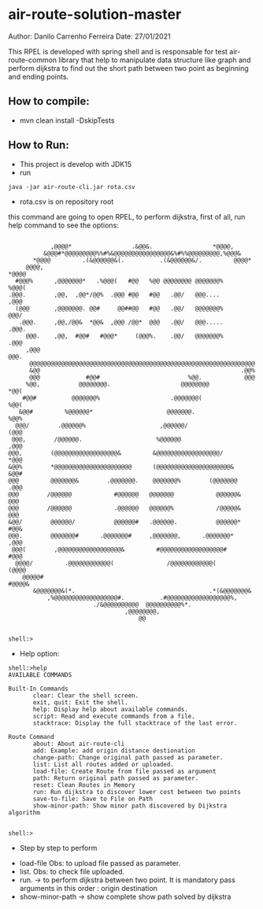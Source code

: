 # air-route-solution-master
Author: Danilo Carrenho Ferreira
Date: 27/01/2021

This RPEL is developed with spring shell and is responsable for test air-route-common library that help to manipulate data structure like graph and perform dijkstra to find out the short path between two point as beginning and ending points.

## How to compile:
* mvn clean install -DskipTests

## How to Run:
* This project is develop with JDK15
* run
```
java -jar air-route-cli.jar rota.csv
```
  * rota.csv is on repository root
  
 this command are going to open RPEL, to perform dijkstra, first of all, run help command to see the options:
 
 ```
                                                                                
             ,@@@@*                 .&@@&.                 *@@@@,               
           &@@@#*@@@@@@@@@%%#%&@@@@@@@@@@@@@@@@&%#%%@@@@@@@@@,%@@@&             
        *@@@@         .(&@@@@@@&(.          .(&@@@@@@&/.         @@@@*          
      @@@@,                                                        *@@@@        
   #@@@%      ,@@@@@@@*   .%@@@(   #@@   %@@ @@@@@@@@ @@@@@@@%        %@@@(     
 .@@@.        ,@@,  ,@@*/@@%  .@@@ #@@   #@@   .@@/   @@@....           ,@@@    
   (@@@       ,@@@@@@@. @@#     @@##@@   #@@   .@@/   @@@@@@@%         @@@/     
    .@@@.     ,@@,/@@&  *@@&  ,@@@ /@@*  @@@   .@@/   @@@.....       .@@@.      
      @@@.    ,@@,  #@@#   #@@@*     (@@@%.    .@@/   @@@@@@@%      .@@@        
      ,@@@                                                          @@@.        
       @@@@@@@@@@@@@@@@@@@@@@@@@@@@@@@@@@@@@@@@@@@@@@@@@@@@@@@@@@@@@@@@         
       &@@                                                         .@@%         
       @@@             #@@#                         %@@.            @@@         
      %@@,           @@@@@@@@.                    @@@@@@@@          *@@(        
     #@@#          @@@@@@@%                    .@@@@@@@(             %@@(       
    &@@#         %@@@@@@*                     @@@@@@@.                %@@%      
   @@@/        .@@@@@@%                     ,@@@@@@/                   (@@@     
  @@@,        /@@@@@@.                     %@@@@@@                      ,@@@    
 @@@,        (@@@@@@@@@@@@@@@@@@&         &@@@@@@@@@@@@@@@@@@/           *@@@   
&@@%        *@@@@@@@@@@@@@@@@@@@@@@      (@@@@@@@@@@@@@@@@@@@@@&          &@@#  
@@@         @@@@@@@&        .@@@@@@@.    @@@@@@@%        (@@@@@@@         .@@@  
@@@        /@@@@@@            #@@@@@@   @@@@@@@            @@@@@@&         @@@  
@@@        /@@@@@@            .@@@@@@   @@@@@@%            /@@@@@&         @@@  
&@@/        @@@@@@/           @@@@@@#   .@@@@@@.           @@@@@@*        #@@&  
 @@@.        @@@@@@@#      .@@@@@@@#     ,@@@@@@@,      .@@@@@@@*        ,@@@   
  @@@(        ,@@@@@@@@@@@@@@@@@@&         #@@@@@@@@@@@@@@@@@@#         #@@@    
   @@@@/         .@@@@@@@@@@@@(               /@@@@@@@@@@@@(          (@@@@     
     @@@@@#                                                        #@@@@&       
        &@@@@@@@&(*.                                      .*(&@@@@@@@&          
            ,%@@@@@@@@@@@@@@@@@@#.          .#@@@@@@@@@@@@@@@@@@%,              
                         ./&@@@@@@@@@@  @@@@@@@@@@%*.                           
                                  ,@@@@@@@@,                                    
                                      @@                                        
                                                                                

shell:>
 ```
 * Help option: 
 
 ```
 shell:>help
AVAILABLE COMMANDS

Built-In Commands
        clear: Clear the shell screen.
        exit, quit: Exit the shell.
        help: Display help about available commands.
        script: Read and execute commands from a file.
        stacktrace: Display the full stacktrace of the last error.

Route Command
        about: About air-route-cli
        add: Example: add origin distance destionation
        change-path: Change original path passed as parameter.
        list: List all routes added or uploaded.
        load-file: Create Route from file passed as argument
        path: Return original path passed as parameter.
        reset: Clean Routes in Memory
        run: Run dijkstra to discover lower cost between two points 
        save-to-file: Save to File on Path
        show-minor-path: Show minor path discovered by Dijkstra algorithm 


shell:>
 ```
 * Step by step to perform
 - load-file Obs: to upload file passed as parameter.
 - list. Obs: to check file uploaded.
 - run. -> to perform dijkstra between two point. It is mandatory pass arguments in this order : origin destination
 - show-minor-path -> show complete show path solved by dijkstra


